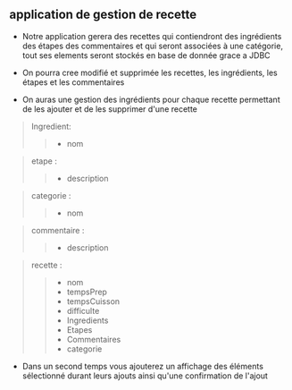 ## application de gestion de recette

- Notre application gerera des recettes qui contiendront des ingrédients des étapes des commentaires et qui seront associées à une catégorie, tout ses elements seront stockés en base de donnée grace a JDBC

- On pourra cree modifié et supprimée les recettes, les ingrédients, les étapes et les commentaires

- On auras une gestion des ingrédients pour chaque recette permettant de les ajouter et de les supprimer d'une recette

>Ingredient:
>>  - nom

> etape :
>> - description

>categorie :
>> - nom

> commentaire :
>> - description

> recette : 
>> - nom
>> - tempsPrep
>> - tempsCuisson
>> - difficulte
>> - Ingredients
>> - Etapes
>> - Commentaires
>> - categorie

- Dans un second temps vous ajouterez un affichage des éléments sélectionné durant leurs ajouts ainsi qu'une confirmation de l'ajout